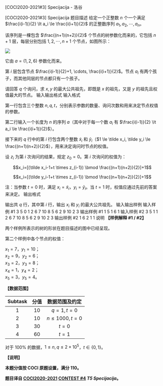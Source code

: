 



[COCI2020-2021#3] Specijacija - 洛谷














[COCI2020-2021#3] Specijacija
题目描述
给定一个正整数 $n$ 个一个满足 $\frac{i(i-1)}{2} \lt a_i \le \frac{i(i+1)}{2}$ 的正整数序列 $a_1, a_2, \cdots, a_n$。

该序列是一棵包含 $\frac{(n+1)(n+2)}{2}$ 个节点的树参数化而来的，它包括 $n+1$ 层，每层分别包括 $1, 2, \cdots, n+1$ 个节点，如图所示：

![](https://cdn.luogu.com.cn/upload/image_hosting/bvug13ny.png)

它由 $a=(1,2,6)$ 参数化而来。

第 $i$ 层包含节点 $\frac{i(i-1)}{2}+1, \cdots, \frac{i(i+1)}{2}$。节点 $a_i$ 有两个孩子，而其他同层的节点都只有一个孩子。

请回答 $q$ 个询问，求 $x,y$ 的最大公共祖先，即既是 $x$ 的祖先，又是 $y$ 的祖先且权值最大的节点。
输入输出格式
输入格式

第一行包含三个整数 $n,q,t$，分别表示参数的数量、询问次数和用来决定节点权值的参数。

第二行输入一个长度为 $n$ 的序列 $a$（其中对于每一个数 $a_i$ 有 $\frac{i(i-1)}{2} \lt a_i \le \frac{i(i+1)}{2}$）。

接下来的 $q$ 行中的第 $i$ 行包含两个整数 $\tilde x_i$ 和 $\tilde y_i$（$1 \le \tilde x_i, \tilde y_i \le \frac{(n+1)(n+2)}{2}$），用来决定询问时节点的权值。

设 $z_i$ 为第 $i$ 次询问的结果，规定 $z_0=0$。第 $i$ 次询问的权值为：

$$x_i=[(\tilde x_i-1+t \times z_{i-1}) \bmod \frac{(n+1)(n+2)}{2}]+1$$

$$x_i=[(\tilde y_i-1+t \times z_{i-1}) \bmod \frac{(n+1)(n+2)}{2}]+1$$

注：当参数 $t=0$ 时，满足 $x_i=\tilde x_i$，$y_i=\tilde y_i$。当 $t=1$ 时，权值应通过先前的答案来决定。
输出格式

输出共 $q$ 行，其中第 $i$ 行，输出 $x_i$ 和 $y_i$ 的最大公共祖先。
输入输出样例
输入样例 #1
3 5 0
1 2 6
7 10
8 5
6 2
9 10
2 3
输出样例 #1
1
5
1
6
1
输入样例 #2
3 5 1
1 2 6
7 10
8 5
6 2
9 10
2 3
输出样例 #2
1
6
2
1
1
说明
**【样例解释 #1 / #2】**

两个样例所表示的树的形状在题目描述的图中已经呈现。

第二个样例中各个节点的权值：

$x_1=7$，$y_1=10$；  
$x_2=9$，$y_2=6$；  
$x_3=2$，$y_3=8$；  
$x_4=1$，$y_4=2$；  
$x_5=3$，$y_5=4$。

**【数据范围】**

| Subtask | 分值 | 数据范围及约定 |
| :----------: | :----------: | :----------: |
| $1$ | $10$ | $q=1, t=0$ |
| $2$ | $10$ | $n \le 1000, t=0$ |
| $3$ | $30$ | $t=0$ |
| $4$ | $60$ | $t=1$ |

对于 $100\%$ 的数据，$1 \le n,q \le 2 \times 10^5$，$t \in \{0,1\}$。

**【说明】**

**本题分值按 COCI 原题设置，满分 $110$。**

**题目译自 [COCI2020-2021](https://hsin.hr/coci/) [CONTEST #4](https://hsin.hr/coci/contest3_tasks.pdf)  _T5 Specijacija_。**






